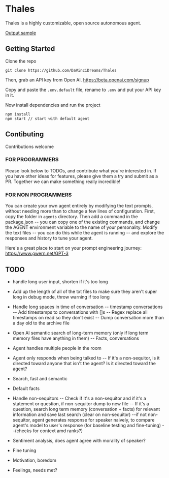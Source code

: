 # Thales
Thales is a highly customizable, open source autonomous agent.


[Output sample](https://user-images.githubusercontent.com/18633264/143989030-e27f024a-06d2-4658-84d6-2fdb4fba1327.mp4)



## Getting Started
Clone the repo
```
git clone https://github.com/DaVinciDreams/Thales
```

Then, grab an API key from Open AI.
https://beta.openai.com/signup

Copy and paste the `.env.default` file, rename to `.env` and put your API key in it.

Now install dependencies and run the project
```
npm install
npm start // start with default agent
```

## Contibuting
Contributions welcome

### FOR PROGRAMMERS
Please look below to TODOs, and contribute what you're interested in. If you have other ideas for features, please give them a try and submit as a PR. Together we can make something really incredible!

### FOR NON PROGRAMMERS
You can create your own agent entirely by modifying the text prompts, without needing more than to change a few lines of configuration. First, copy the folder in `agents` directory. Then add a command in the package.json -- you can copy one of the existing commands, and change the AGENT environment variable to the name of your personality. Modify the text files -- you can do this while the agent is running -- and explore the responses and history to tune your agent.

Here's a great place to start on your prompt engineering journey: https://www.gwern.net/GPT-3

## TODO
- handle long user input, shorten if it's too long
- Add up the length of all of the txt files to make sure they aren't super long in debug mode, throw warning if too long

- Handle long spaces in time of conversation -- timestamp conversations
-- Add timestamps to conversations with []s
-- Regex replace all timestamps on read so they don't exist
-- Dump conversation more than a day old to the archive file

- Open AI semantic search of long-term memory (only if long term memory files have anything in them)
-- Facts, conversations

- Agent handles multiple people in the room
- Agent only responds when being talked to
-- If it's a non-sequitor, is it directed toward anyone that isn't the agent? Is it directed toward the agent?

- Search, fast and semantic

- Default facts

- Handle non-sequitors
-- Check if it's a non-sequitor and if it's a statement or question, if non-sequitor dump to new file
-- If it's a question, search long term memory (conversation + facts) for relevant information and save last search (clear on non-sequitor)
--if not non-sequitor, agent generates response for speaker naively, to compare agent's model to user's response (for baseline testing and fine-tuning) --(checks for context amd ranks?)

- Sentiment analysis, does agent agree with morality of speaker?

- Fine tuning

- Motivation, boredom

- Feelings, needs met?
